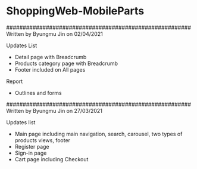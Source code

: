 # ShoppingWeb-MobileParts

########################################################
Written by Byungmu Jin on 02/04/2021

Updates List
 - Detail page with Breadcrumb
 - Products category page with Breadcrumb
 - Footer included on All pages

Report
 - Outlines and forms

########################################################
Written by Byungmu Jin on 27/03/2021

Updates list
 - Main page including main navigation, search, carousel, two types of products views, footer
 - Register page
 - Sign-in page
 - Cart page including Checkout
